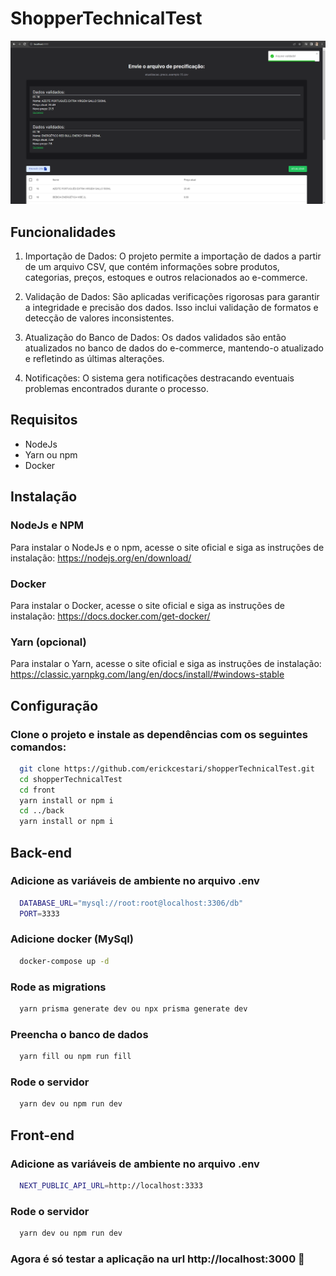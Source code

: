 # ShopperTechnicalTest

![](screen.png)

## Funcionalidades

1. Importação de Dados: O projeto permite a importação de dados a partir de um arquivo CSV, que contém informações sobre produtos, categorias, preços, estoques e outros relacionados ao e-commerce.

2. Validação de Dados: São aplicadas verificações rigorosas para garantir a integridade e precisão dos dados. Isso inclui validação de formatos e detecção de valores inconsistentes.

3. Atualização do Banco de Dados: Os dados validados são então atualizados no banco de dados do e-commerce, mantendo-o atualizado e refletindo as últimas alterações.

4. Notificações: O sistema gera notificações destracando eventuais problemas encontrados durante o processo.

## Requisitos

- NodeJs
- Yarn ou npm
- Docker

## Instalação
### NodeJs e NPM

Para instalar o NodeJs e o npm, acesse o site oficial e siga as instruções de instalação: https://nodejs.org/en/download/

### Docker

Para instalar o Docker, acesse o site oficial e siga as instruções de instalação: https://docs.docker.com/get-docker/

### Yarn (opcional)

Para instalar o Yarn, acesse o site oficial e siga as instruções de instalação: https://classic.yarnpkg.com/lang/en/docs/install/#windows-stable

## Configuração
### Clone o projeto e instale as dependências com os seguintes comandos:
```bash
  git clone https://github.com/erickcestari/shopperTechnicalTest.git
  cd shopperTechnicalTest
  cd front
  yarn install or npm i
  cd ../back
  yarn install or npm i
```

## Back-end

### Adicione as variáveis de ambiente no arquivo .env

```bash
  DATABASE_URL="mysql://root:root@localhost:3306/db"
  PORT=3333 
```

### Adicione docker (MySql)
```bash
  docker-compose up -d
```

### Rode as migrations

```bash
  yarn prisma generate dev ou npx prisma generate dev
```

### Preencha o banco de dados
```bash
  yarn fill ou npm run fill
```

### Rode o servidor
```bash
  yarn dev ou npm run dev
```

## Front-end

### Adicione as variáveis de ambiente no arquivo .env
```bash
  NEXT_PUBLIC_API_URL=http://localhost:3333
```

### Rode o servidor
```bash
  yarn dev ou npm run dev
```

### Agora é só testar a aplicação na url http://localhost:3000 🥳
